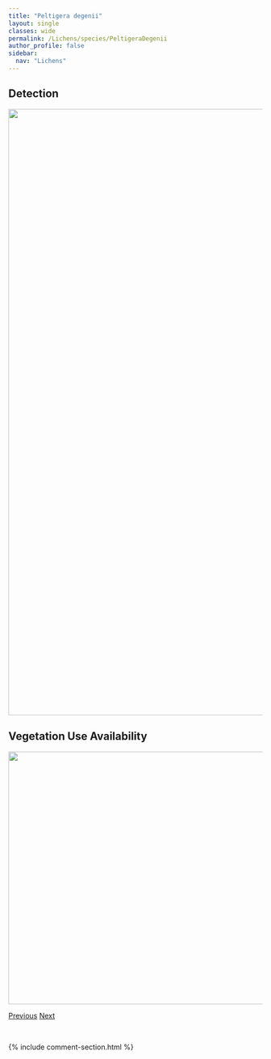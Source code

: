 ```yaml
---
title: "Peltigera degenii"
layout: single
classes: wide
permalink: /Lichens/species/PeltigeraDegenii
author_profile: false
sidebar:
  nav: "Lichens"
---
```


<h2>Detection</h2>

<a href="https://drive.google.com/uc?export=view&id=1vYGXwD_YEubcwGkbNBZ1t2sgUlkyUCgT">
<img src="https://drive.google.com/uc?export=view&id=1vYGXwD_YEubcwGkbNBZ1t2sgUlkyUCgT" height = "1200" width = "800">
</a>


<h2>Vegetation Use Availability</h2>

<a href="https://drive.google.com/uc?export=view&id=1Dm7WKOmf-Ksz2yq8JFr7hJCmOmFWYgnd">
<img src="https://drive.google.com/uc?export=view&id=1Dm7WKOmf-Ksz2yq8JFr7hJCmOmFWYgnd" height = "500" width = "1000">
</a>


<a href="/DevelopmentWebsite/Lichens/species/PeltigeraCollina" class="pagination--pager" title="Peltigera collina">Previous</a> <a href="/DevelopmentWebsite/Lichens/species/PeltigeraDidactylaGrp" class="pagination--pager" title="Peltigera didactyla grp.">Next</a>

<p>&nbsp;</p>

{% include comment-section.html %}
